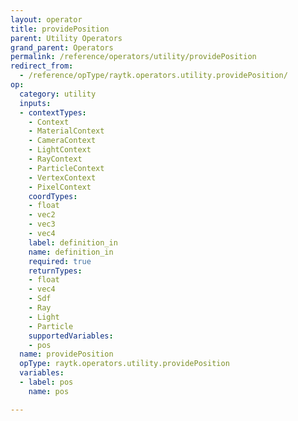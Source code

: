 ```yaml
---
layout: operator
title: providePosition
parent: Utility Operators
grand_parent: Operators
permalink: /reference/operators/utility/providePosition
redirect_from:
  - /reference/opType/raytk.operators.utility.providePosition/
op:
  category: utility
  inputs:
  - contextTypes:
    - Context
    - MaterialContext
    - CameraContext
    - LightContext
    - RayContext
    - ParticleContext
    - VertexContext
    - PixelContext
    coordTypes:
    - float
    - vec2
    - vec3
    - vec4
    label: definition_in
    name: definition_in
    required: true
    returnTypes:
    - float
    - vec4
    - Sdf
    - Ray
    - Light
    - Particle
    supportedVariables:
    - pos
  name: providePosition
  opType: raytk.operators.utility.providePosition
  variables:
  - label: pos
    name: pos

---
```

